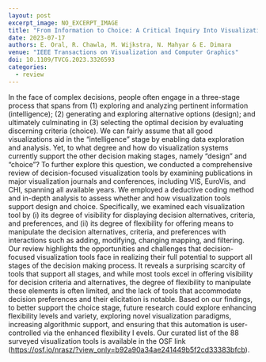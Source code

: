 ```yaml
---
layout: post
excerpt_image: NO_EXCERPT_IMAGE
title: "From Information to Choice: A Critical Inquiry Into Visualization Tools for Decision Making"
date: 2023-07-17
authors: E. Oral, R. Chawla, M. Wijkstra, N. Mahyar & E. Dimara
venue: "IEEE Transactions on Visualization and Computer Graphics"
doi: 10.1109/TVCG.2023.3326593
categories:
  - review
---
```

In the face of complex decisions, people often engage in a three-stage process that spans from (1) exploring and analyzing pertinent information (intelligence); (2) generating and exploring alternative options (design); and ultimately culminating in (3) selecting the optimal decision by evaluating discerning criteria (choice). We can fairly assume that all good visualizations aid in the “intelligence” stage by enabling data exploration and analysis. Yet, to what degree and how do visualization systems currently support the other decision making stages, namely “design” and “choice”? To further explore this question, we conducted a comprehensive review of decision-focused visualization tools by examining publications in major visualization journals and conferences, including VIS, EuroVis, and CHI, spanning all available years. We employed a deductive coding method and in-depth analysis to assess whether and how visualization tools support design and choice. Specifically, we examined each visualization tool by (i) its degree of visibility for displaying decision alternatives, criteria, and preferences, and (ii) its degree of flexibility for offering means to manipulate the decision alternatives, criteria, and preferences with interactions such as adding, modifying, changing mapping, and filtering. Our review highlights the opportunities and challenges that decision-focused visualization tools face in realizing their full potential to support all stages of the decision making process. It reveals a surprising scarcity of tools that support all stages, and while most tools excel in offering visibility for decision criteria and alternatives, the degree of flexibility to manipulate these elements is often limited, and the lack of tools that accommodate decision preferences and their elicitation is notable. Based on our findings, to better support the choice stage, future research could explore enhancing flexibility levels and variety, exploring novel visualization paradigms, increasing algorithmic support, and ensuring that this automation is user-controlled via the enhanced flexibility I evels. Our curated list of the 88 surveyed visualization tools is available in the OSF link (https://osf.io/nrasz/?view_only=b92a90a34ae241449b5f2cd33383bfcb).
